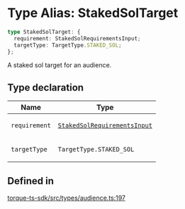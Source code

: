 # Type Alias: StakedSolTarget

```ts
type StakedSolTarget: {
  requirement: StakedSolRequirementsInput;
  targetType: TargetType.STAKED_SOL;
};
```

A staked sol target for an audience.

## Type declaration

<table>
<thead>
<tr>
<th>Name</th>
<th>Type</th>
</tr>
</thead>
<tbody>
<tr>
<td>

`requirement`

</td>
<td>

[`StakedSolRequirementsInput`](StakedSolRequirementsInput.md)

</td>
</tr>
<tr>
<td>

`targetType`

</td>
<td>

`TargetType.STAKED_SOL`

</td>
</tr>
</tbody>
</table>

## Defined in

[torque-ts-sdk/src/types/audience.ts:197](https://github.com/torque-labs/torque-ts-sdk/blob/e34efdf278512e8a58bacdba966e9cd90b1db20a/src/types/audience.ts#L197)
